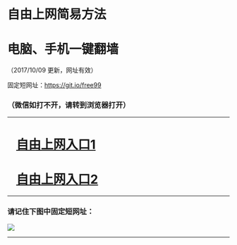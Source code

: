 ﻿# 自由上网简易方法

# 电脑、手机一键翻墙

（2017/10/09 更新，网址有效）

固定短网址：https://git.io/free99

### （微信如打不开，请转到浏览器打开）


***





# &nbsp;&nbsp; <a href="http://ft2675531990.fwq-tz-1001.info/fwqtz01.html?t=100900131649 " target="_blank">自由上网入口1</a>
# &nbsp;&nbsp; <a href="http://ft1763711827.fwq-tz-1002.info/fwqtz02.html?t=100900111032 " target="_blank">自由上网入口2</a>
***

### 请记住下图中固定短网址：

<img src="https://s3-us-west-2.amazonaws.com/fwq-1001/yjfq-20170905okok.png" /> 


***

